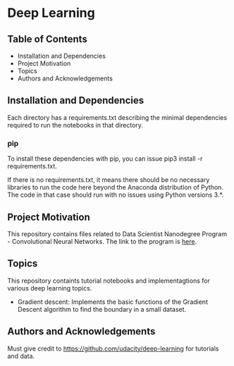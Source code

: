 # Deep Learning 

## Table of Contents
* Installation and Dependencies
* Project Motivation
* Topics
* Authors and Acknowledgements

## Installation and Dependencies

Each directory has a requirements.txt describing the minimal dependencies required to run the notebooks in that directory.

### pip
To install these dependencies with pip, you can issue pip3 install -r requirements.txt.

If there is no requirements.txt, it means there should be no necessary libraries to run the code here beyond the Anaconda distribution of Python. 
The code in that case should run with no issues using Python versions 3.*.

## Project Motivation
This repository contains files related to Data Scientist Nanodegree Program - Convolutional Neural Networks. The link to the program is [here](https://www.udacity.com/course/data-scientist-nanodegree--nd025).

## Topics
This repository containts tutorial notebooks and implementagtions for various deep learning topics.
* Gradient descent: Implements the basic functions of the Gradient Descent algorithm to find the boundary in a small dataset.


## Authors and Acknowledgements
Must give credit to https://github.com/udacity/deep-learning for tutorials and data. 
